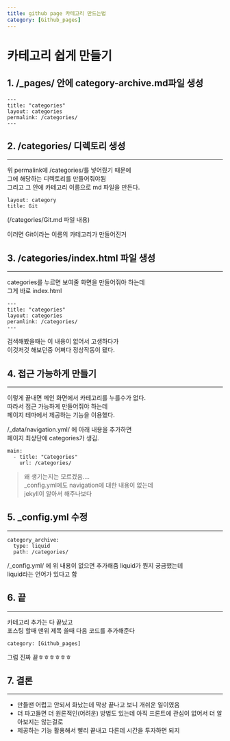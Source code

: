 ```yaml
---
title: github page 카테고리 만드는법
category: [Github_pages]
---
```


# 카테고리 쉽게 만들기   

## 1. /_pages/ 안에 category-archive.md파일 생성

```
---
title: "categories"
layout: categories
permalink: /categories/
---
```

## 2. /categories/ 디렉토리 생성

***
위  permalink에 /categories/를 넣어줬기 때문에   
그에 해당하는 디렉토리를 만들어줘야됨   
그리고 그 안에 카테고리 이름으로 md 파일을 만든다.   
```
layout: category
title: Git
```
(/categories/Git.md 파일 내용)

이러면 Git이라는 이름의 카테고리가 만들어진거

## 3. /categories/index.html 파일 생성

***
categories를 누르면 보여줄 화면을 만들어줘아 하는데   
그게 바로 index.html
```
---
title: "categories"
layout: categories
peramlink: /categories/
---
```

검색해봤을때는 이 내용이 없어서 고생하다가   
이것저것 해보던중 어쩌다 정상작동이 됐다.

## 4. 접근 가능하게 만들기

***
이렇게 끝내면 메인 화면에서 카테고리를 누를수가 없다.   
따라서 접근 가능하게 만들어줘야 하는데   
페이지 테마에서 제공하는 기능을 이용했다.

/_data/navigation.yml/ 에 아래 내용을 추가하면   
페이지 최상단에 categories가 생김.   

```
main:
  - title: "Categories"
    url: /categories/
```
> 왜 생기는지는 모르겠음....   
> _config.yml에도 navigation에 대한 내용이 없는데   
> jekyll이 알아서 해주나보다

## 5. _config.yml 수정

***
```
category_archive:
  type: liquid
  path: /categories/
```
/_config.yml/ 에 위 내용이 없으면 추가해줌
liquid가 뭔지 궁금했는데   
liquid라는 언어가 있다고 함

## 6. 끝

***
카테고리 추가는 다 끝났고   
포스팅 할때 맨위 제목 쓸때 다음 코드를 추가해준다
```
category: [Github_pages]
```
그럼 진짜 끝ㅎㅎㅎㅎㅎㅎ

## 7. 결론

***
* 만들땐 어렵고 안되서 화났는데 막상 끝나고 보니 개쉬운 일이였음   
* 더 파고들면 더 원론적인(어려운) 방법도 있는데 아직 프론트에 관심이 없어서 더 알아보지는 않는걸로
* 제공하는 기능 활용해서 빨리 끝내고 다른데 시간을 투자하면 되지
